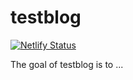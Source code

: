 
# testblog

<!-- badges: start -->

[![Netlify Status](https://api.netlify.com/api/v1/badges/08efb6c8-5c96-46ae-b569-33b8a6ade11d/deploy-status)](https://app.netlify.com/sites/akessler/deploys)

<!-- badges: end -->

The goal of testblog is to ...

